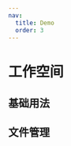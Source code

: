 ```yaml
---
nav:
  title: Demo
  order: 3
---
```


# 工作空间

## 基础用法

<code src="../demos/workspace-demo.tsx" background="var(--main-bg-color)" title="工作空间基础" iframe=600></code>

## 文件管理

<code src="../demos/workspace-file-demo.tsx" background="var(--main-bg-color)" title="工作空间文件管理" iframe=600></code>
